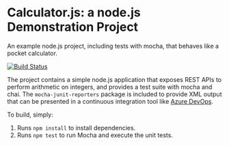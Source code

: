 Calculator.js: a node.js Demonstration Project
==============================================
An example node.js project, including tests with mocha, that behaves like
a pocket calculator.

[![Build Status](https://dev.azure.com/helenzhaous/Integrating%20External%20Source%20Control%20with%20Azure%20Pipelines/_apis/build/status/sara2526.calculator?branchName=refs%2Fpull%2F1%2Fmerge)](https://dev.azure.com/helenzhaous/Integrating%20External%20Source%20Control%20with%20Azure%20Pipelines/_build/latest?definitionId=5&branchName=refs%2Fpull%2F1%2Fmerge)

The project contains a simple node.js application that exposes REST APIs
to perform arithmetic on integers, and provides a test suite with mocha
and chai.  The `mocha-junit-reporters` package is included to provide XML
output that can be presented in a continuous integration tool like
[Azure DevOps](https://azure.com/devops).

To build, simply:

1. Runs `npm install` to install dependencies.
2. Runs `npm test` to run Mocha and execute the unit tests.

